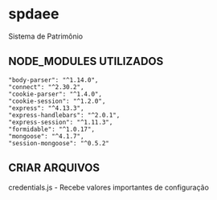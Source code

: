 # spdaee
Sistema de Patrimônio

## NODE_MODULES UTILIZADOS ##
    "body-parser": "^1.14.0",
    "connect": "^2.30.2",
    "cookie-parser": "^1.4.0",
    "cookie-session": "^1.2.0",
    "express": "^4.13.3",
    "express-handlebars": "^2.0.1",
    "express-session": "^1.11.3",
    "formidable": "^1.0.17",
    "mongoose": "^4.1.7",
    "session-mongoose": "^0.5.2"
	
## CRIAR ARQUIVOS ##

credentials.js - Recebe valores importantes de configuração 